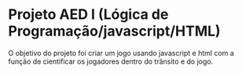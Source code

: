 # Projeto AED I (Lógica de Programação/javascript/HTML)
O objetivo do projeto foi criar um jogo usando javascript e html com a função de cientificar os jogadores dentro do trânsito e do jogo.

